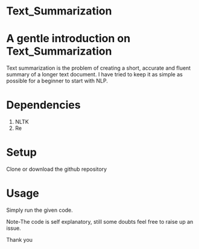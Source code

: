 # Text_Summarization

# A gentle introduction on Text_Summarization
  Text summarization is the problem of creating a short, accurate and fluent summary of a longer text document. 
  I have tried to keep it as simple as possible for a beginner to start with NLP.


# Dependencies
   1. NLTK
   2. Re

# Setup
  Clone or download the github repository

# Usage
  Simply run the given code.

Note-The code is self explanatory, still some doubts feel free to raise up an issue.


Thank you
